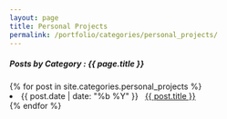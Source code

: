 ```yaml
---
layout: page
title: Personal Projects
permalink: /portfolio/categories/personal_projects/
---
```


<h5> Posts by Category : {{ page.title }} </h5>

<div class="card">
{% for post in site.categories.personal_projects %}
 <li class="category-posts"><span>{{ post.date | date: "%b %Y" }}</span> &nbsp; <a href="{{ post.url }}">{{ post.title }}</a></li>
{% endfor %}
</div>